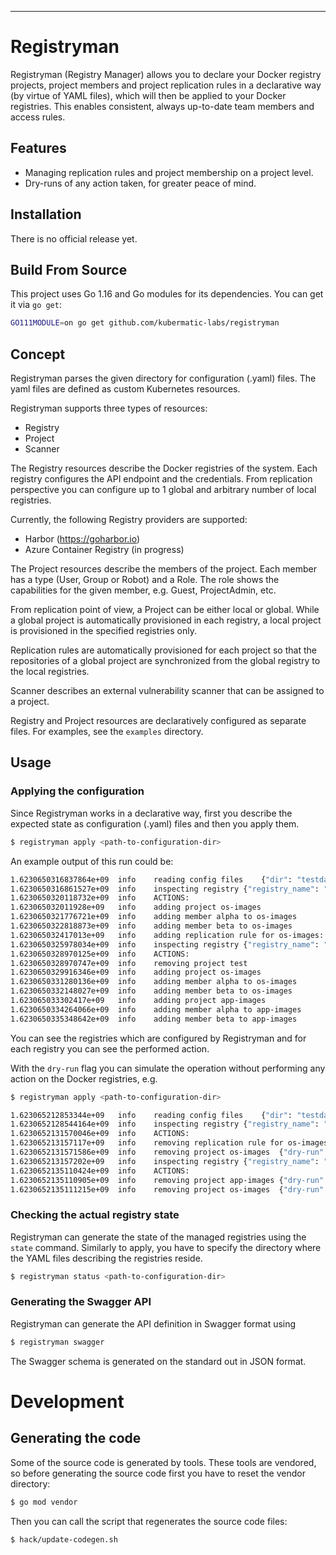 -----
# Registryman

Registryman (Registry Manager) allows you to declare your Docker registry
projects, project members and project replication rules in a declarative way (by
virtue of YAML files), which will then be applied to your Docker registries.
This enables consistent, always up-to-date team members and access rules.

## Features

* Managing replication rules and project membership on a project level.
* Dry-runs of any action taken, for greater peace of mind.

## Installation

There is no official release yet.

## Build From Source

This project uses Go 1.16 and Go modules for its dependencies. You can get it via `go get`:

```bash
GO111MODULE=on go get github.com/kubermatic-labs/registryman
```

## Concept

Registryman parses the given directory for configuration (.yaml) files. The yaml
files are defined as custom Kubernetes resources.

Registryman supports three types of resources:
  * Registry
  * Project
  * Scanner

The Registry resources describe the Docker registries of the system. Each
registry configures the API endpoint and the credentials. From replication
perspective you can configure up to 1 global and arbitrary number of local
registries.

Currently, the following Registry providers are supported:
- Harbor (https://goharbor.io)
- Azure Container Registry (in progress)

The Project resources describe the members of the project. Each member has a type
(User, Group or Robot) and a Role. The role shows the capabilities for the given
member, e.g. Guest, ProjectAdmin, etc.

From replication point of view, a Project can be either local or global. While a
global project is automatically provisioned in each registry, a local project is
provisioned in the specified registries only.

Replication rules are automatically provisioned for each project so that the
repositories of a global project are synchronized from the global registry to
the local registries.

Scanner describes an external vulnerability scanner that can be assigned to a
project.

Registry and Project resources are declaratively configured as separate files.
For examples, see the `examples` directory.

## Usage

### Applying the configuration

Since Registryman works in a declarative way, first you describe the expected
state as configuration (.yaml) files and then you apply them.

```bash
$ registryman apply <path-to-configuration-dir>
```

An example output of this run could be:
```bash
1.6230650316837864e+09	info	reading config files	{"dir": "testdata/state1/"}
1.6230650316861527e+09	info	inspecting registry	{"registry_name": "harbor-1"}
1.6230650320118732e+09	info	ACTIONS:
1.623065032011928e+09	info	adding project os-images
1.6230650321776721e+09	info	adding member alpha to os-images
1.6230650322818873e+09	info	adding member beta to os-images
1.623065032417013e+09	info	adding replication rule for os-images: harbor-2 [Push] on EventBased
1.6230650325978034e+09	info	inspecting registry	{"registry_name": "harbor-2"}
1.6230650328970125e+09	info	ACTIONS:
1.6230650328970747e+09	info	removing project test
1.6230650329916346e+09	info	adding project os-images
1.6230650331280136e+09	info	adding member alpha to os-images
1.6230650332148027e+09	info	adding member beta to os-images
1.623065033302417e+09	info	adding project app-images
1.6230650334264066e+09	info	adding member alpha to app-images
1.6230650335348642e+09	info	adding member beta to app-images
```

You can see the registries which are configured by Registryman and for each
registry you can see the performed action.

With the `dry-run` flag you can simulate the operation without performing any
action on the Docker registries, e.g.

```bash
$ registryman apply <path-to-configuration-dir>

1.623065212853344e+09	info	reading config files	{"dir": "testdata/init"}
1.6230652128544164e+09	info	inspecting registry	{"registry_name": "harbor-1"}
1.6230652131570046e+09	info	ACTIONS:
1.623065213157117e+09	info	removing replication rule for os-images: harbor-2 [Push] on EventBased	{"dry-run": true}
1.6230652131571586e+09	info	removing project os-images	{"dry-run": true}
1.623065213157202e+09	info	inspecting registry	{"registry_name": "harbor-2"}
1.6230652135110424e+09	info	ACTIONS:
1.6230652135110905e+09	info	removing project app-images	{"dry-run": true}
1.6230652135111215e+09	info	removing project os-images	{"dry-run": true}
```

### Checking the actual registry state

Registryman can generate the state of the managed registries using the `state`
command. Similarly to apply, you have to specify the directory where the YAML
files describing the registries reside.

```bash
$ registryman status <path-to-configuration-dir>
```

### Generating the Swagger API

Registryman can generate the API definition in Swagger format using

```bash
$ registryman swagger
```

The Swagger schema is generated on the standard out in JSON format.

# Development

## Generating the code

Some of the source code is generated by tools. These tools are vendored, so
before generating the source code first you have to reset the vendor directory:

```bash
$ go mod vendor
```

Then you can call the script that regenerates the source code files:

```bash
$ hack/update-codegen.sh
```
